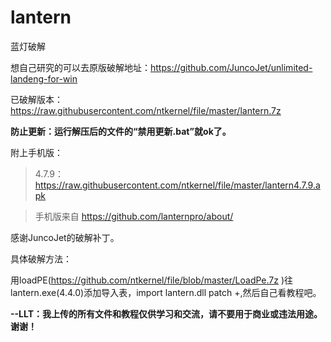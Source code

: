 # lantern
蓝灯破解

想自己研究的可以去原版破解地址：https://github.com/JuncoJet/unlimited-landeng-for-win

已破解版本：https://raw.githubusercontent.com/ntkernel/file/master/lantern.7z

**防止更新：运行解压后的文件的“禁用更新.bat”就ok了。**

附上手机版：

>4.7.9：https://raw.githubusercontent.com/ntkernel/file/master/lantern4.7.9.apk

>手机版来自 https://github.com/lanternpro/about/

感谢JuncoJet的破解补丁。

具体破解方法：

用loadPE(https://github.com/ntkernel/file/blob/master/LoadPe.7z  )往lantern.exe(4.4.0)添加导入表，import lantern.dll patch +,然后自己看教程吧。

**--LLT：我上传的所有文件和教程仅供学习和交流，请不要用于商业或违法用途。谢谢！**
